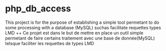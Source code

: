 # php_db_access
This project is for the purpose of establishing a simple tool permetant to do some processing with a database (MySQL) suchas facilitate requettes types LMD
++ Ce projet est dans le but de mettre en place un outil simple permetant de faire certains traitement avec une base de donnée(MySQL) telsque faciliter les requettes de types LMD
